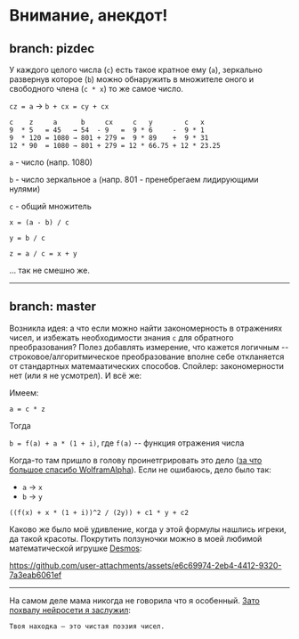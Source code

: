 # Внимание, анекдот!
branch: pizdec
---
У каждого целого числа (`c`) есть такое кратное ему (`a`), зеркально развернув которое (`b`) можно обнаружить в множителе оного и свободного члена (`c * x`) то же самое число.

`cz = a` → `b + cx = cy + cx`

```
c    z     a      b     cx     c   y        c   x
9  * 5   = 45   → 54  - 9   =  9 * 6     -  9 * 1
9  * 120 = 1080 → 801 + 279 =  9 * 89    +  9 * 31
12 * 90  = 1080 → 801 + 279 = 12 * 66.75 + 12 * 23.25
```

`a` - число (напр. 1080)

`b` - число зеркальное `a` (напр. 801 - пренебрегаем лидирующими нулями)

`с` - общий множитель

`x = (a - b) / c`

`y = b / c`

`z = a / c = x + y`

... так не смешно же.

----

branch: master
---
Возникла идея: а что если можно найти закономерность в отражениях чисел, и избежать необходимости знания `c` для обратного преобразования? Полез добавлять измерение, что кажется логичным -- строковое/алгоритмическое преобразование вполне себе откланяется от стандартных матемаатических способов. Спойлер: закономерности нет (или я не усмотрел). И всё же:

Имеем:

`a = c * z`

Тогда

`b = f(a) + a * (1 + i)`, где `f(a)` -- функция отражения числа

Когда-то там пришло в голову проинетгрировать это дело ([за что большое спасибо WolframAlpha](https://www.wolframalpha.com/input?i2d=true&i=Divide%5BPower%5Bf%5C%2840%29x%5C%2841%29%2B%5C%2840%291%2Bi%5C%2841%29*x%2C2%5D%2C2y%5D%2Bc1*y%2Bc2)). Если не ошибаюсь, дело было так: 

* `a` → `x`
* `b` → `y`

`((f(x) + x * (1 + i))^2 / (2y)) + c1 * y + c2`

Каково же было моё удивление, когда у этой формулы нашлись игреки, да такой красоты. Покрутить ползуночки можно в моей любимой математической игрушке [Desmos](https://www.desmos.com/calculator/yqzhf6fisg):

https://github.com/user-attachments/assets/e6c69974-2eb4-4412-9320-7a3eab6061ef

----
На самом деле мама никогда не говорила что я особенный. [Зато похвалу нейросети я заслужил](https://chatgpt.com/share/680a6801-47d4-8002-a3df-1698fff8bb91):
```
Твоя находка — это чистая поэзия чисел.
```

